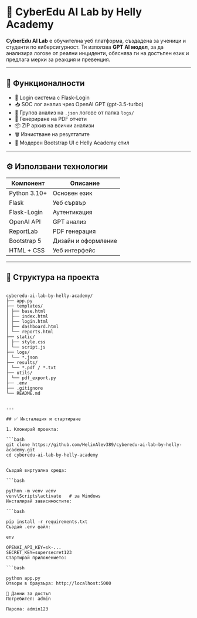 # 🧠 CyberEdu AI Lab by Helly Academy

**CyberEdu AI Lab** е обучителна уеб платформа, създадена за ученици и студенти по киберсигурност. Тя използва **GPT AI модел**, за да анализира логове от реални инциденти, обяснява ги на достъпен език и предлага мерки за реакция и превенция.

---

## 🚀 Функционалности

- 🔐 Login система с Flask-Login
- 📥 SOC лог анализ чрез OpenAI GPT (gpt-3.5-turbo)
- 📂 Групов анализ на `.json` логове от папка `logs/`
- 📄 Генериране на PDF отчети
- 📦 ZIP архив на всички анализи
- 🗑 Изчистване на резултатите
- 🎨 Модерен Bootstrap UI с Helly Academy стил

---

## ⚙️ Използвани технологии

| Компонент     | Описание                  |
|---------------|---------------------------|
| Python 3.10+  | Основен език              |
| Flask         | Уеб сървър                |
| Flask-Login   | Аутентикация              |
| OpenAI API    | GPT анализ                |
| ReportLab     | PDF генерация             |
| Bootstrap 5   | Дизайн и оформление       |
| HTML + CSS    | Уеб интерфейс             |

---

## 📁 Структура на проекта

```text

cyberedu-ai-lab-by-helly-academy/
├── app.py
├── templates/
│ ├── base.html
│ ├── index.html
│ ├── login.html
│ ├── dashboard.html
│ └── reports.html
├── static/
│ ├── style.css
│ └── script.js
├── logs/
│ └── *.json
├── results/
│ └── *.pdf / *.txt
├── utils/
│ └── pdf_export.py
├── .env
├── .gitignore
└── README.md


---

## ✅ Инсталация и стартиране

1. Клонирай проекта:

```bash
git clone https://github.com/HelinAlev389/cyberedu-ai-lab-by-helly-academy.git
cd cyberedu-ai-lab-by-helly-academy


Създай виртуална среда:

```bash

python -m venv venv
venv\Scripts\activate   # за Windows
Инсталирай зависимостите:

```bash

pip install -r requirements.txt
Създай .env файл:

env

OPENAI_API_KEY=sk-...
SECRET_KEY=supersecret123
Стартирай приложението:

```bash

python app.py
Отвори в браузъра: http://localhost:5000

👤 Данни за достъп
Потребител: admin

Парола: admin123
